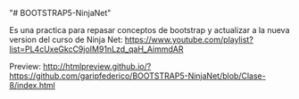 "# BOOTSTRAP5-NinjaNet" 

Es una practica para repasar conceptos de bootstrap y actualizar a la nueva version del curso de Ninja Net:
https://www.youtube.com/playlist?list=PL4cUxeGkcC9joIM91nLzd_qaH_AimmdAR

Preview: http://htmlpreview.github.io/?https://github.com/garipfederico/BOOTSTRAP5-NinjaNet/blob/Clase-8/index.html